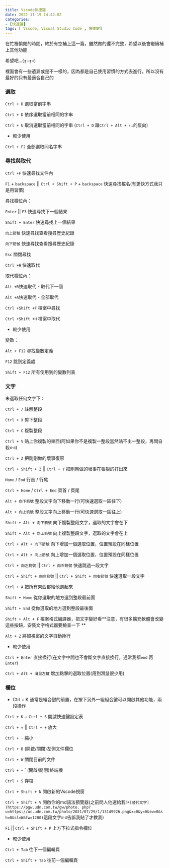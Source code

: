 ```yaml
---
title: Vscode快捷鍵
date: 2021-11-19 14:42:02
categories: 
- [快速鍵]
tags: [ Vscode, Visual Studio Code , 快捷鍵]
---
```

在忙裡偷閒的時間，終於有空補上這一篇，雖然做的還不完整，希望以後會繼續補上其他功能

希望吧...(•͈⌔•͈⑅)

裡面會有一些遺漏或是不一樣的，因為都是自己使用習慣的方式去進行，所以沒有最好的只有最適合自己的

<!-- more -->

### 選取

`Ctrl + D` 選取當前字串

`Ctrl + D` 依序選取當前相同的字串

`Ctrl + U` 取消選取當前相同的字串 (`Ctrl + D` 跟`Ctrl + Alt + ↑↓`的反向)


* 較少使用

`Ctrl + F2` 全部選取同名字串


### 尋找與取代

`Ctrl +F` 快速尋找文件內

`F1` + `backspace` || `Ctrl + Shift + P` + `backspace` 快速尋找檔名(有更快方式我只是用習慣)


尋找欄位內：

`Enter` || `F3` 快速尋找下一個結果

`Shift + Enter` 快速尋找上一個結果

`向上箭號` 快速尋找查看搜尋歷史紀錄

`向下箭號` 快速尋找查看搜尋歷史紀錄

`Esc` 關閉尋找


`Ctrl +H` 快速取代

取代欄位內：

`Alt +R`快速取代 - 取代下一個

`Alt +A`快速取代 - 全部取代

`Ctrl +Shift +F` 檔案中尋找

`Ctrl +Shift +H` 檔案中取代


* 較少使用

變數：

`Alt + F12` 尋找變數定義

`F12` 跳到定義處

`Shift + F12` 所有使用到的變數列表

### 文字

未選取任何文字下：

`Ctrl + /` 註解整段

`Ctrl + X` 剪下整段

`Ctrl + C` 複製整段

`Ctrl + V` 貼上你複製的東西(阿如果你不是複製一整段當然貼不出一整段，再問自殺ಠ·ಠ)

`Ctrl + Z` 把剛剛做的壞事復原

`Ctrl + Shift + Z` || `Ctrl + Y` 把剛剛做的壞事在狠狠的打出來


`Home` / `End` 行首 / 行尾

`Ctrl + Home` / `Ctrl + End` 頁首 / 頁尾


`Alt + 向下箭號` 整段文字向下移動一行(可快速選取一區往下)

`Alt + 向上箭號` 整段文字向上移動一行(可快速選取一區往上)

`Shift + Alt + 向下箭號` 向下複製整段文字，選取的文字會在下

`Shift + Alt + 向上箭號` 向上複製整段文字，選取的文字會在上



`Ctrl + Alt + 向下箭號` 向下增加一個選取位置，位置預設在同樣位置

`Ctrl + Alt + 向上箭號` 向上增加一個選取位置，位置預設在同樣位置



`Ctrl + 向左箭號` || `Ctrl + 向右箭號` 快速跳過一段文字

`Ctrl + Shift + 向左箭號` || `Ctrl + Shift + 向右箭號` 快速選取一段文字



`Ctrl + A` 把所有東西都給他選起來

`Shift + Home` 從你選取的地方選到整段最前面

`Shift + End` 從你選取的地方選到整段最後面



`Shift + Alt + F` 檔案格式編譯器，把文字變好看**注意，有很多擴充軟體會改變這些按鈕，安裝文字格式器要檢查一下
**

`Alt + Z` 將超視窗的文字自動換行



* 較少使用

`Ctrl + Enter` 直接換行(在文字中間也不會斷文字直接換行，通常我都`end` 再 `Enter`)

`Ctrl + Alt + 滑鼠左鍵` 增加點擊的選取位置(用到滑鼠很少用)



### 欄位



* Ctrl + K 通常是組合鍵的前置，在按下另外一組組合鍵可以開啟其他功能，兩段操作

`Ctrl + K` + `Ctrl + S` 開啟快速鍵設定表



`Ctrl + =` || `Ctrl + +` 放大

`Ctrl + -` 縮小

`Ctrl + B` (開啟/關閉)左側文件欄位

`Ctrl + W` 關閉目前的文件

`Ctrl + ~` ` (開啟/關閉)終端機

`Ctrl + S` 存檔

`Ctrl + Shift + N` 開啟新的Vscode視窗

`Ctrl + Shift + V` 開啟你的md語法預覽器(之前問人他還給我!+`[替代文字](https://pgw.udn.com.tw/gw/photo.
php?u=https://uc.udn.com.tw/photo/2021/07/29/1/13149926.png&x=0&y=0&sw=0&sh=0&sl=W&fw=1200)`這段文字ಠ·ಠ告訴我貼了才教我)


`F1` || `Ctrl + Shift + P` 上方下拉式指令欄位



* 較少使用

`Ctrl + Tab` 往下一個編輯頁

`Ctrl + Shift + Tab` 往前一個編輯頁
